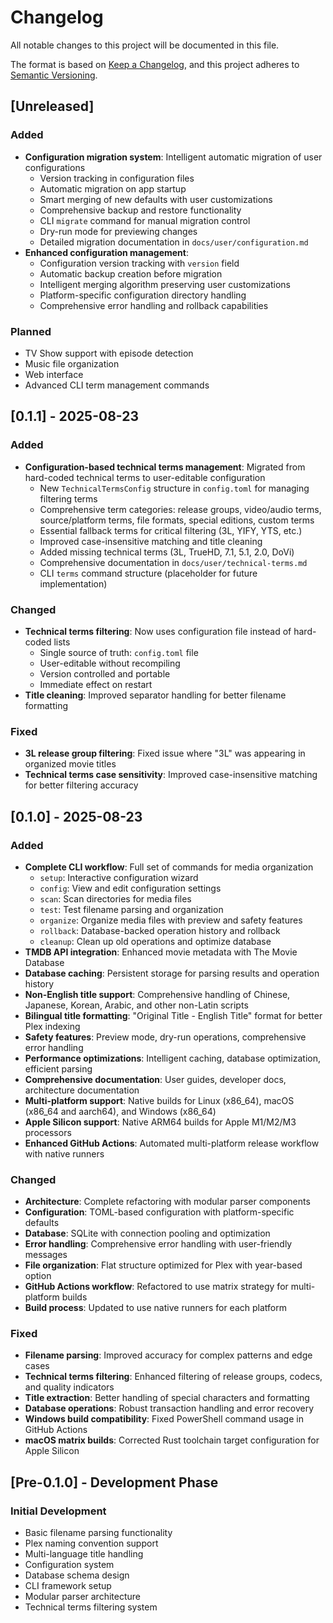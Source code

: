 # Changelog

All notable changes to this project will be documented in this file.

The format is based on [Keep a Changelog](https://keepachangelog.com/en/1.0.0/),
and this project adheres to [Semantic Versioning](https://semver.org/spec/v2.0.0.html).

## [Unreleased]

### Added
- **Configuration migration system**: Intelligent automatic migration of user configurations
  - Version tracking in configuration files
  - Automatic migration on app startup
  - Smart merging of new defaults with user customizations
  - Comprehensive backup and restore functionality
  - CLI `migrate` command for manual migration control
  - Dry-run mode for previewing changes
  - Detailed migration documentation in `docs/user/configuration.md`
- **Enhanced configuration management**:
  - Configuration version tracking with `version` field
  - Automatic backup creation before migration
  - Intelligent merging algorithm preserving user customizations
  - Platform-specific configuration directory handling
  - Comprehensive error handling and rollback capabilities

### Planned
- TV Show support with episode detection
- Music file organization
- Web interface
- Advanced CLI term management commands

## [0.1.1] - 2025-08-23

### Added
- **Configuration-based technical terms management**: Migrated from hard-coded technical terms to user-editable configuration
  - New `TechnicalTermsConfig` structure in `config.toml` for managing filtering terms
  - Comprehensive term categories: release groups, video/audio terms, source/platform terms, file formats, special editions, custom terms
  - Essential fallback terms for critical filtering (3L, YIFY, YTS, etc.)
  - Improved case-insensitive matching and title cleaning
  - Added missing technical terms (3L, TrueHD, 7.1, 5.1, 2.0, DoVi)
  - Comprehensive documentation in `docs/user/technical-terms.md`
  - CLI `terms` command structure (placeholder for future implementation)

### Changed
- **Technical terms filtering**: Now uses configuration file instead of hard-coded lists
  - Single source of truth: `config.toml` file
  - User-editable without recompiling
  - Version controlled and portable
  - Immediate effect on restart
- **Title cleaning**: Improved separator handling for better filename formatting

### Fixed
- **3L release group filtering**: Fixed issue where "3L" was appearing in organized movie titles
- **Technical terms case sensitivity**: Improved case-insensitive matching for better filtering accuracy

## [0.1.0] - 2025-08-23

### Added
- **Complete CLI workflow**: Full set of commands for media organization
  - `setup`: Interactive configuration wizard
  - `config`: View and edit configuration settings
  - `scan`: Scan directories for media files
  - `test`: Test filename parsing and organization
  - `organize`: Organize media files with preview and safety features
  - `rollback`: Database-backed operation history and rollback
  - `cleanup`: Clean up old operations and optimize database
- **TMDB API integration**: Enhanced movie metadata with The Movie Database
- **Database caching**: Persistent storage for parsing results and operation history
- **Non-English title support**: Comprehensive handling of Chinese, Japanese, Korean, Arabic, and other non-Latin scripts
- **Bilingual title formatting**: "Original Title - English Title" format for better Plex indexing
- **Safety features**: Preview mode, dry-run operations, comprehensive error handling
- **Performance optimizations**: Intelligent caching, database optimization, efficient parsing
- **Comprehensive documentation**: User guides, developer docs, architecture documentation
- **Multi-platform support**: Native builds for Linux (x86_64), macOS (x86_64 and aarch64), and Windows (x86_64)
- **Apple Silicon support**: Native ARM64 builds for Apple M1/M2/M3 processors
- **Enhanced GitHub Actions**: Automated multi-platform release workflow with native runners

### Changed
- **Architecture**: Complete refactoring with modular parser components
- **Configuration**: TOML-based configuration with platform-specific defaults
- **Database**: SQLite with connection pooling and optimization
- **Error handling**: Comprehensive error handling with user-friendly messages
- **File organization**: Flat structure optimized for Plex with year-based option
- **GitHub Actions workflow**: Refactored to use matrix strategy for multi-platform builds
- **Build process**: Updated to use native runners for each platform

### Fixed
- **Filename parsing**: Improved accuracy for complex patterns and edge cases
- **Technical terms filtering**: Enhanced filtering of release groups, codecs, and quality indicators
- **Title extraction**: Better handling of special characters and formatting
- **Database operations**: Robust transaction handling and error recovery
- **Windows build compatibility**: Fixed PowerShell command usage in GitHub Actions
- **macOS matrix builds**: Corrected Rust toolchain target configuration for Apple Silicon

## [Pre-0.1.0] - Development Phase

### Initial Development
- Basic filename parsing functionality
- Plex naming convention support
- Multi-language title handling
- Configuration system
- Database schema design
- CLI framework setup
- Modular parser architecture
- Technical terms filtering system
